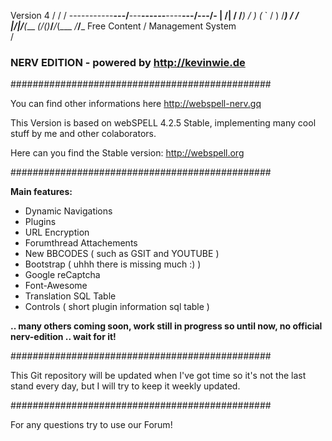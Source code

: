 
												  
   Version 4       /                        /   /
  -----------__---/__---__------__----__---/---/-
   | /| /  /___) /   ) (_ `   /   ) /___) /   /  
  _|/_|/__(___ _(___/_(__)___/___/_(___ _/___/___
			   Free Content / Management System  
						   /                     

						   
### NERV EDITION - powered by http://kevinwie.de

###############################################

You can find other informations here http://webspell-nerv.gq

This Version is based on webSPELL 4.2.5 Stable, implementing 
many cool stuff by me and other colaborators.

Here can you find the Stable version: http://webspell.org

###############################################
 
__Main features:__
- Dynamic Navigations
- Plugins
- URL Encryption
- Forumthread Attachements
- New BBCODES ( such as GSIT and YOUTUBE )
- Bootstrap ( uhhh there is missing much :) )
- Google reCaptcha
- Font-Awesome
- Translation SQL Table 
- Controls ( short plugin information sql table )

__.. many others coming soon, work still in progress 
so until now, no official nerv-edition .. wait for it!__

###############################################

This Git repository will be updated when I've got time so
it's not the last stand every day, but I will try to keep it 
weekly updated.

###############################################

For any questions try to use our Forum!
